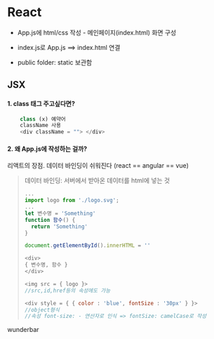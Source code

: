 # React

* App.js에 html/css 작성 - 메인페이지(index.html) 화면 구성

* index.js로 App.js ==> index.html 연결

* public folder: static 보관함


## JSX
#### 1. class 태그 주고싶다면?
```javascript
    class (x) 예약어
    className 사용
    <div className = ""> </div>
```
#### 2. 왜 App.js에 작성하는 걸까?
리액트의 장점. 데이터 바인딩이 쉬워진다 (react == angular == vue)

> 데이터 바인딩: 
> 서버에서 받아온 데이터를 html에 넣는 것
>   ```javascript
>   ...
>   import logo from './logo.svg';
>   ...
>   let 변수명 = 'Something'
>   function 함수() {
>     return 'Something'
>   }
>
>   document.getElementById().innerHTML = ''
>
>   <div>
>   { 변수명, 함수 }
>   </div>
>
>   <img src = { logo }>
>   //src,id,href등의 속성에도 가능
>
>   <div style = { { color : 'blue', fontSize : '30px' } }>
>   //object형식
>   //속성 font-size: - 연산자로 인식 => fontSize: camelCase로 작성
>   ```

wunderbar
